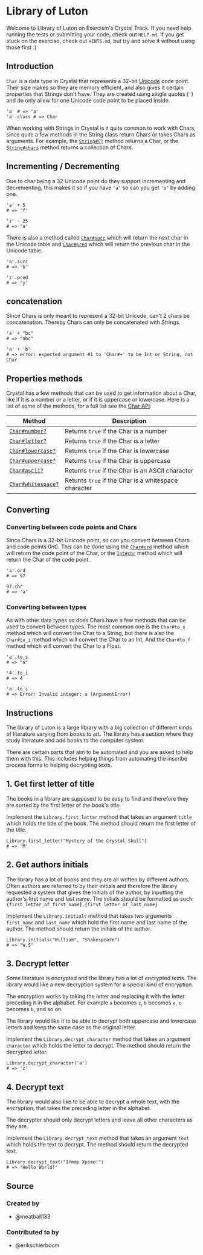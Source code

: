 # Library of Luton

Welcome to Library of Luton on Exercism's Crystal Track.
If you need help running the tests or submitting your code, check out `HELP.md`.
If you get stuck on the exercise, check out `HINTS.md`, but try and solve it without using those first :)

## Introduction

`Char` is a data type in Crystal that represents a 32-bit [Unicode][unicode] code point.
Their size makes so they are memory efficient, and also gives it certain properties that Strings don't have.
They are created using single quotes (`'`) and do only allow for one Unicode code point to be placed inside.

```crystal
'a' # => 'a'
'a'.class # => Char
```

When working with Strings in Crystal is it quite common to work with Chars, since quite a few methods in the String class return Chars or takes Chars as arguments.
For example, the [`String#[]`][index] method returns a Char, or the [`String#chars`][chars] method returns a collection of Chars.

## Incrementing / Decrementing

Due to char being a 32 Unicode point do they support incrementing and decrementing, this makes it so if you have `'a'` so can you get `'b'` by adding one.

```crystal
'a' + 5
# => 'f'

'z' - 25
# => 'a'
```

There is also a method called [`Char#succ`][succ] which will return the next char in the Unicode table and [`Char#pred`][pred] which will return the previous char in the Unicode table.

```crystal
'a'.succ
# => 'b'

'z'.pred
# => 'y'
```

## concatenation

Since Chars is only meant to represent a 32-bit Unicode, can't 2 chars be concatenation.
Thereby Chars can only be concatenated with Strings.

```Crystal
'a' + "bc"
# => "abc"

'a' + 'b'
# => error: expected argument #1 to 'Char#+' to be Int or String, not Char
```

## Properties methods

Crystal has a few methods that can be used to get information about a Char, like if it is a number or a letter, or if it is uppercase or lowercase.
Here is a list of some of the methods, for a full list see the [Char API][char-api]:

| Method                           | Description                                          |
| -------------------------------- | ---------------------------------------------------- |
| [`Char#number?`][number]         | Returns `true` if the Char is a number               |
| [`Char#letter?`][letter]         | Returns `true` if the Char is a letter               |
| [`Char#lowercase?`][lowercase]   | Returns `true` if the Char is lowercase              |
| [`Char#uppercase?`][uppercase]   | Returns `true` if the Char is uppercase              |
| [`Char#ascii?`][ascii]           | Returns `true` if the Char is an ASCII character      |
| [`Char#whitespace?`][whitespace] | Returns `true` if the Char is a whitespace character |

## Converting

### Converting between code points and Chars

Since Chars is a 32-bit Unicode point, so can you convert between Chars and code points (Int).
This can be done using the [`Char#ord`][ord] method which will return the code point of the Char, or the [`Int#chr`][chr] method which will return the Char of the code point.

```crystal
'a'.ord
# => 97

97.chr
# => 'a'
```

### Converting between types

As with other data types so does Chars have a few methods that can be used to convert between types.
The most common one is the `Char#to_s` method which will convert the Char to a String, but there is also the `Char#to_i` method which will convert the Char to an Int, And the `Char#to_f` method which will convert the Char to a Float.

```crystal
'a'.to_s
# => "a"

'4'.to_i
# => 4

'a'.to_i
# => Error: Invalid integer: a (ArgumentError)
```

[char-api]: https://crystal-lang.org/api/latest/Char.html
[succ]: https://crystal-lang.org/api/latest/Char.html#succ%3AChar-instance-method
[pred]: https://crystal-lang.org/api/latest/Char.html#pred%3AChar-instance-method
[index]: https://crystal-lang.org/api/latest/String.html#%5B%5D%28index%3AInt%29%3AChar-instance-method
[chars]: https://crystal-lang.org/api/latest/String.html#chars%3AArray%28Char%29-instance-method
[ord]: https://crystal-lang.org/api/latest/Char.html#ord%3AInt32-instance-method
[chr]: https://crystal-lang.org/api/latest/Int.html#chr%3AChar-instance-method
[number]: https://crystal-lang.org/api/latest/Char.html#number%3F%3ABool-instance-method
[letter]: https://crystal-lang.org/api/latest/Char.html#letter%3F%3ABool-instance-method
[lowercase]: https://crystal-lang.org/api/latest/Char.html#lowercase%3F%3ABool-instance-method
[uppercase]: https://crystal-lang.org/api/latest/Char.html#uppercase%3F%3ABool-instance-method
[ascii]: https://crystal-lang.org/api/latest/Char.html#ascii%3F%3ABool-instance-method
[unicode]: https://en.wikipedia.org/wiki/Unicode
[whitespace]: https://crystal-lang.org/api/latest/Char.html#whitespace%3F%3ABool-instance-method

## Instructions

The library of Luton is a large library with a big collection of different kinds of literature varying from books to art.
The library has a section where they study literature and add books to the computer system.

There are certain parts that aim to be automated and you are asked to help them with this.
This includes helping things from automating the inscribe process forms to helping decrypting texts.

## 1. Get first letter of title

The books in a library are supposed to be easy to find and therefore they are sorted by the first letter of the book's title.

Implement the `Library.first_letter` method that takes an argument `title` which holds the title of the book.
The method should return the first letter of the title.

```Crystal
Library.first_letter("Mystery of the Crystal Skull")
# => 'M'
```

## 2. Get authors initials

The library has a lot of books and they are all written by different authors.
Often authors are referred to by their initials and therefore the library requested a system that gives the initials of the author, by inputting the author's first name and last name.
The initials should be formatted as such: `{first_letter_of_first_name}.{first_letter_of_last_name}`

Implement the `Library.initials` method that takes two arguments `first_name` and `last_name` which hold the first name and last name of the author.
The method should return the initials of the author.

```Crystal
Library.initials("William", "Shakespeare")
# => "W.S"
```

## 3. Decrypt letter

Some literature is encrypted and the library has a lot of encrypted texts.
The library would like a new decryption system for a special kind of encryption.

The encryption works by taking the letter and replacing it with the letter preceding it in the alphabet.
For example `a` becomes `z`, `b` becomes `a`, `c` becomes `b`, and so on.

The library would like it to be able to decrypt both uppercase and lowercase letters and keep the same case as the original letter.

Implement the `Library.decrypt_character` method that takes an argument `character` which holds the letter to decrypt.
The method should return the decrypted letter.

```Crystal
Library.decrypt_character('a')
# => 'z'
```

## 4. Decrypt text

The library would also like to be able to decrypt a whole text, with the encryption, that takes the preceding letter in the alphabet.

The decrypter should only decrypt letters and leave all other characters as they are.

Implement the `Library.decrypt_text` method that takes an argument `text` which holds the text to decrypt.
The method should return the decrypted text.

```Crystal
Library.decrypt_text("Ifmmp Xpsme!")
# => "Hello World!"
```

## Source

### Created by

- @meatball133

### Contributed to by

- @erikschierboom